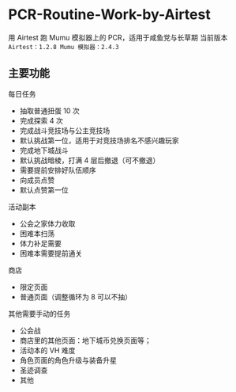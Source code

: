# PCR-Routine-Work-by-Airtest
用 Airtest 跑 Mumu 模拟器上的 PCR，适用于咸鱼党与长草期
当前版本 `Airtest：1.2.8 Mumu 模拟器：2.4.3`

## 主要功能

每日任务
 - 抽取普通扭蛋 10 次
 - 完成探索 4 次
 - 完成战斗竞技场与公主竞技场
  - 默认挑战第一位，适用于对竞技场排名不感兴趣玩家
 - 完成地下城战斗
  - 默认挑战暗棱，打满 4 层后撤退（可不撤退）
  - 需要提前安排好队伍顺序
 - 向成员点赞
  - 默认点赞第一位

活动副本
 - 公会之家体力收取
 - 困难本扫荡
  - 体力补足需要
  - 困难本需要提前通关

商店
 - 限定页面
 - 普通页面（调整循环为 8 可以不抽）

其他需要手动的任务
 - 公会战
 - 商店里的其他页面：地下城币兑换页面等；
 - 活动本的 VH 难度
 - 角色页面的角色升级与装备升星
 - 圣迹调查
 - 其他
